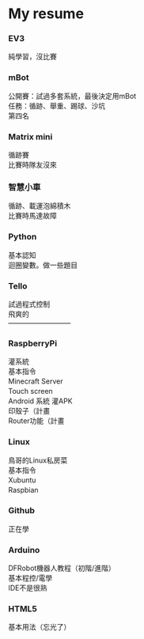 # My resume
### EV3
純學習，沒比賽　　<br />

### mBot 
公開賽：試過多套系統，最後決定用mBot　　<br />
任務：循跡、舉重、踢球、沙坑　　<br />
第四名　　<br />



### Matrix mini 
循跡賽　　<br />
比賽時隊友沒來　　<br />

### 智慧小車
循跡、載運泡綿積木　　<br />
比賽時馬達故障　　<br />

### Python
基本認知　　<br />
迴圈變數。做一些題目　　<br />

### Tello
試過程式控制　　<br />
飛爽的　　<br />
—————————
### RaspberryPi
灌系統　　<br />
基本指令　　<br />
Minecraft Server　　<br />
Touch screen　　<br />
Android 系統 灌APK　　<br />
印殼子（計畫　　<br />
Router功能（計畫　　<br />

### Linux
鳥哥的Linux私房菜　　<br />
基本指令　　<br />
Xubuntu　　<br />
Raspbian　　<br />

### Github
正在學　　


### Arduino
DFRobot機器人教程（初階/進階）　　<br />
基本程控/電學　　<br />
IDE不是很熟　　<br />

### HTML5
基本用法（忘光了）　　<br />



